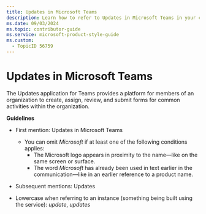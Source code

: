 ```yaml
---
title: Updates in Microsoft Teams
description: Learn how to refer to Updates in Microsoft Teams in your content.
ms.date: 09/03/2024
ms.topic: contributor-guide
ms.service: microsoft-product-style-guide
ms.custom:
  - TopicID 56759
---
```



# Updates in Microsoft Teams

The Updates application for Teams provides a platform for members of an organization to create, assign, review, and submit forms for common activities within the organization.  

**Guidelines**  

- First mention: Updates in Microsoft Teams  
  - You can omit *Microsoft* if at least one of the following conditions applies:  
    - The Microsoft logo appears in proximity to the name—like on the same screen or surface.  
    - The word *Microsoft* has already been used in text earlier in the communication—like in an earlier reference to a product name.  

- Subsequent mentions: Updates  

- Lowercase when referring to an instance (something being built using the service): *update*, *updates*  

